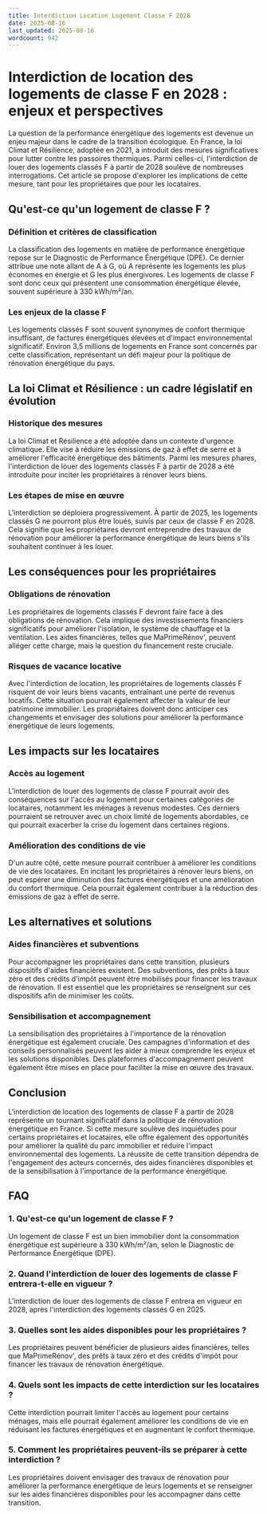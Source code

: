 ```yaml
---
title: Interdiction Location Logement Classe F 2028
date: 2025-08-16
last_updated: 2025-08-16
wordcount: 942
---
```


# Interdiction de location des logements de classe F en 2028 : enjeux et perspectives

La question de la performance énergétique des logements est devenue un enjeu majeur dans le cadre de la transition écologique. En France, la loi Climat et Résilience, adoptée en 2021, a introduit des mesures significatives pour lutter contre les passoires thermiques. Parmi celles-ci, l'interdiction de louer des logements classés F à partir de 2028 soulève de nombreuses interrogations. Cet article se propose d'explorer les implications de cette mesure, tant pour les propriétaires que pour les locataires.

## Qu'est-ce qu'un logement de classe F ?

### Définition et critères de classification

La classification des logements en matière de performance énergétique repose sur le Diagnostic de Performance Énergétique (DPE). Ce dernier attribue une note allant de A à G, où A représente les logements les plus économes en énergie et G les plus énergivores. Les logements de classe F sont donc ceux qui présentent une consommation énergétique élevée, souvent supérieure à 330 kWh/m²/an.

### Les enjeux de la classe F

Les logements classés F sont souvent synonymes de confort thermique insuffisant, de factures énergétiques élevées et d'impact environnemental significatif. Environ 3,5 millions de logements en France sont concernés par cette classification, représentant un défi majeur pour la politique de rénovation énergétique du pays.

## La loi Climat et Résilience : un cadre législatif en évolution

### Historique des mesures

La loi Climat et Résilience a été adoptée dans un contexte d'urgence climatique. Elle vise à réduire les émissions de gaz à effet de serre et à améliorer l'efficacité énergétique des bâtiments. Parmi les mesures phares, l'interdiction de louer des logements classés F à partir de 2028 a été introduite pour inciter les propriétaires à rénover leurs biens.

### Les étapes de mise en œuvre

L'interdiction se déploiera progressivement. À partir de 2025, les logements classés G ne pourront plus être loués, suivis par ceux de classe F en 2028. Cela signifie que les propriétaires devront entreprendre des travaux de rénovation pour améliorer la performance énergétique de leurs biens s'ils souhaitent continuer à les louer.

## Les conséquences pour les propriétaires

### Obligations de rénovation

Les propriétaires de logements classés F devront faire face à des obligations de rénovation. Cela implique des investissements financiers significatifs pour améliorer l'isolation, le système de chauffage et la ventilation. Les aides financières, telles que MaPrimeRénov', peuvent alléger cette charge, mais la question du financement reste cruciale.

### Risques de vacance locative

Avec l'interdiction de location, les propriétaires de logements classés F risquent de voir leurs biens vacants, entraînant une perte de revenus locatifs. Cette situation pourrait également affecter la valeur de leur patrimoine immobilier. Les propriétaires doivent donc anticiper ces changements et envisager des solutions pour améliorer la performance énergétique de leurs logements.

## Les impacts sur les locataires

### Accès au logement

L'interdiction de louer des logements de classe F pourrait avoir des conséquences sur l'accès au logement pour certaines catégories de locataires, notamment les ménages à revenus modestes. Ces derniers pourraient se retrouver avec un choix limité de logements abordables, ce qui pourrait exacerber la crise du logement dans certaines régions.

### Amélioration des conditions de vie

D'un autre côté, cette mesure pourrait contribuer à améliorer les conditions de vie des locataires. En incitant les propriétaires à rénover leurs biens, on peut espérer une diminution des factures énergétiques et une amélioration du confort thermique. Cela pourrait également contribuer à la réduction des émissions de gaz à effet de serre.

## Les alternatives et solutions

### Aides financières et subventions

Pour accompagner les propriétaires dans cette transition, plusieurs dispositifs d'aides financières existent. Des subventions, des prêts à taux zéro et des crédits d'impôt peuvent être mobilisés pour financer les travaux de rénovation. Il est essentiel que les propriétaires se renseignent sur ces dispositifs afin de minimiser les coûts.

### Sensibilisation et accompagnement

La sensibilisation des propriétaires à l'importance de la rénovation énergétique est également cruciale. Des campagnes d'information et des conseils personnalisés peuvent les aider à mieux comprendre les enjeux et les solutions disponibles. Des plateformes d'accompagnement peuvent également être mises en place pour faciliter la mise en œuvre des travaux.

## Conclusion

L'interdiction de location des logements de classe F à partir de 2028 représente un tournant significatif dans la politique de rénovation énergétique en France. Si cette mesure soulève des inquiétudes pour certains propriétaires et locataires, elle offre également des opportunités pour améliorer la qualité du parc immobilier et réduire l'impact environnemental des logements. La réussite de cette transition dépendra de l'engagement des acteurs concernés, des aides financières disponibles et de la sensibilisation à l'importance de la performance énergétique.

## FAQ

### 1. Qu'est-ce qu'un logement de classe F ?

Un logement de classe F est un bien immobilier dont la consommation énergétique est supérieure à 330 kWh/m²/an, selon le Diagnostic de Performance Énergétique (DPE).

### 2. Quand l'interdiction de louer des logements de classe F entrera-t-elle en vigueur ?

L'interdiction de louer des logements de classe F entrera en vigueur en 2028, après l'interdiction des logements classés G en 2025.

### 3. Quelles sont les aides disponibles pour les propriétaires ?

Les propriétaires peuvent bénéficier de plusieurs aides financières, telles que MaPrimeRénov', des prêts à taux zéro et des crédits d'impôt pour financer les travaux de rénovation énergétique.

### 4. Quels sont les impacts de cette interdiction sur les locataires ?

Cette interdiction pourrait limiter l'accès au logement pour certains ménages, mais elle pourrait également améliorer les conditions de vie en réduisant les factures énergétiques et en augmentant le confort thermique.

### 5. Comment les propriétaires peuvent-ils se préparer à cette interdiction ?

Les propriétaires doivent envisager des travaux de rénovation pour améliorer la performance énergétique de leurs logements et se renseigner sur les aides financières disponibles pour les accompagner dans cette transition.